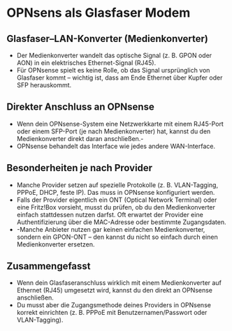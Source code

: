 # OPNsens als Glasfaser Modem

## Glasfaser–LAN-Konverter (Medienkonverter)

- Der Medienkonverter wandelt das optische Signal (z. B. GPON oder AON) in ein elektrisches Ethernet-Signal (RJ45).
- Für OPNsense spielt es keine Rolle, ob das Signal ursprünglich von Glasfaser kommt – wichtig ist, dass am Ende Ethernet über Kupfer oder SFP herauskommt.

## Direkter Anschluss an OPNsense

- Wenn dein OPNsense-System eine Netzwerkkarte mit einem RJ45-Port oder einem SFP-Port (je nach Medienkonverter) hat, kannst du den Medienkonverter direkt daran anschließen.-
- OPNsense behandelt das Interface wie jedes andere WAN-Interface.


## Besonderheiten je nach Provider

- Manche Provider setzen auf spezielle Protokolle (z. B. VLAN-Tagging, PPPoE, DHCP, feste IP). Das muss in OPNsense konfiguriert werden.
- Falls der Provider eigentlich ein ONT (Optical Network Terminal) oder eine Fritz!Box vorsieht, musst du prüfen, ob du den Medienkonverter einfach stattdessen nutzen darfst. Oft erwartet der Provider eine Authentifizierung über die MAC-Adresse oder bestimmte Zugangsdaten.
- -Manche Anbieter nutzen gar keinen einfachen Medienkonverter, sondern ein GPON-ONT – den kannst du nicht so einfach durch einen Medienkonverter ersetzen.

## Zusammengefasst
- Wenn dein Glasfaseranschluss wirklich mit einem Medienkonverter auf Ethernet (RJ45) umgesetzt wird, kannst du den direkt an OPNsense anschließen.
- Du musst aber die Zugangsmethode deines Providers in OPNsense korrekt einrichten (z. B. PPPoE mit Benutzernamen/Passwort oder VLAN-Tagging).
